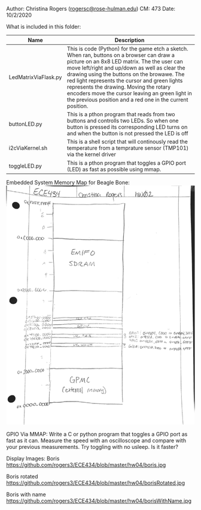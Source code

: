 Author: Christina Rogers (rogersc@rose-hulman.edu)
CM: 473
Date: 10/2/2020

What is included in this folder:

| Name      | Description |
| ----------- | ----------- |
|  LedMatrixViaFlask.py | This is code (Python) for the game etch a sketch. When ran, buttons on a browser can draw a picture on an 8x8 LED matrix. The the user can move left/right and up/down as well as clear the drawing using the buttons on the browawe. The red light represents the cursor and green lights represents the drawing. Moving the rotary encoders move the cursor leaving an green light in the previous position and a red one in the current position. 
|  buttonLED.py | This is a pthon program that reads from two buttons and controlls two LEDs. So when one button is pressed its corresponding LED turns on and when the button is not pressed the LED is off
|  i2cViaKernel.sh | This is a shell script that will continously read the temperature from a temprature sensor (TMP101) via the kernel driver
|  toggleLED.py | This is a pthon program that toggles a GPIO port (LED) as fast as possible using mmap. 

Embedded System Memory Map for Beagle Bone:
![alt text](https://github.com/rogers3/ECE434/blob/master/hw04/memory.jpg)

GPIO Via MMAP:
Write a C or python program that toggles a GPIO port as fast as it can. Measure the speed with an oscilloscope and compare with your previous measurements. Try toggling with no usleep. Is it faster?

Display Images:
  Boris
  https://github.com/rogers3/ECE434/blob/master/hw04/boris.jpg
  
  Boris rotated
  https://github.com/rogers3/ECE434/blob/master/hw04/borisRotated.jpg
  
  Boris with name
  https://github.com/rogers3/ECE434/blob/master/hw04/borisWithName.jpg
